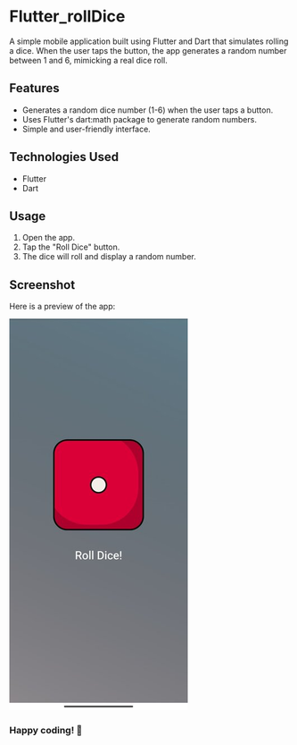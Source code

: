 # Flutter_rollDice
A simple mobile application built using Flutter and Dart that simulates rolling a dice. When the user taps the button, the app generates a random number between 1 and 6, mimicking a real dice roll.

## Features
- Generates a random dice number (1-6) when the user taps a button.
- Uses Flutter's dart:math package to generate random numbers.
- Simple and user-friendly interface.

## Technologies Used
- Flutter
- Dart

## Usage
1. Open the app.
2. Tap the "Roll Dice" button.
3. The dice will roll and display a random number.

## Screenshot
Here is a preview of the app:

![Roll Dice App Screenshot](Screenshot.jpg)


### Happy coding! 🎲



